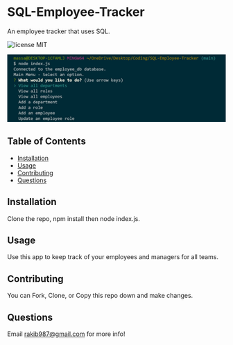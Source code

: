 # SQL-Employee-Tracker
An employee tracker that uses SQL.

![license MIT](https://img.shields.io/badge/license-MIT-blue.svg)

![Screenshot of Application](./assets/screenshot.jpg)

## **Table of Contents**
* [Installation](#installation)
* [Usage](#usage)
* [Contributing](#contributing)
* [Questions](#questions)

## Installation
Clone the repo, npm install then node index.js.

## Usage
Use this app to keep track of your employees and managers for all teams.

## Contributing
You can Fork, Clone, or Copy this repo down and make changes.

## Questions
Email rakib987@gmail.com for more info!
